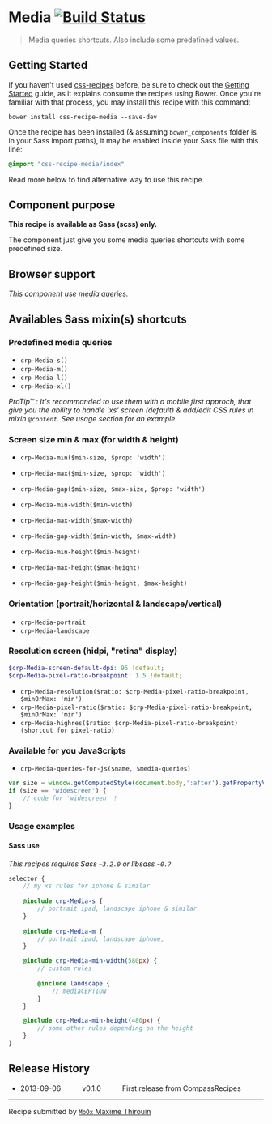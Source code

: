 # Media [![Build Status](https://secure.travis-ci.org/css-recipes/media.png?branch=master)](http://travis-ci.org/css-recipes/media)

> Media queries shortcuts. Also include some predefined values.

## Getting Started

If you haven't used [css-recipes](http://css-recipes.putaindecode.io/) before, be sure to check out the [Getting Started](http://css-recipes.putaindecode.io/getting-started) guide, as it explains consume the recipes using Bower. Once you're familiar with that process, you may install this recipe with this command:

```shell
bower install css-recipe-media --save-dev
```

Once the recipe has been installed (& assuming `bower_components` folder is in your Sass import paths), it may be enabled inside your Sass file with this line:

```scss
@import "css-recipe-media/index"
```

Read more below to find alternative way to use this recipe.


## Component purpose

**This recipe is available as Sass (scss) only.**

The component just give you some media queries shortcuts with some predefined size.

## Browser support

_This component use [media queries](http://caniuse.com/#search=mediaqueries)._

## Availables Sass mixin(s) shortcuts

### Predefined media queries

+ `crp-Media-s()`
+ `crp-Media-m()`
+ `crp-Media-l()`
+ `crp-Media-xl()`

_ProTip™ : It's recommanded to use them with a mobile first approch, that give you the ability to handle 'xs' screen (default) & add/edit CSS rules in mixin `@content`. See usage section for an example._

### Screen size min & max (for width & height)

+ `crp-Media-min($min-size, $prop: 'width')`
+ `crp-Media-max($min-size, $prop: 'width')`
+ `crp-Media-gap($min-size, $max-size, $prop: 'width')`

+ `crp-Media-min-width($min-width)`
+ `crp-Media-max-width($max-width)`
+ `crp-Media-gap-width($min-width, $max-width)`

+ `crp-Media-min-height($min-height)`
+ `crp-Media-max-height($max-height)`
+ `crp-Media-gap-height($min-height, $max-height)`

### Orientation (portrait/horizontal & landscape/vertical)

+ `crp-Media-portrait`
+ `crp-Media-landscape`

### Resolution screen (hidpi, "retina" display)

```scss
$crp-Media-screen-default-dpi: 96 !default;
$crp-Media-pixel-ratio-breakpoint: 1.5 !default;
```

+ `crp-Media-resolution($ratio: $crp-Media-pixel-ratio-breakpoint, $minOrMax: 'min')`
+ `crp-Media-pixel-ratio($ratio: $crp-Media-pixel-ratio-breakpoint, $minOrMax: 'min')`
+ `crp-Media-highres($ratio: $crp-Media-pixel-ratio-breakpoint) (shortcut for pixel-ratio)`

### Available for you JavaScripts

+ `crp-Media-queries-for-js($name, $media-queries)`

```js
var size = window.getComputedStyle(document.body,':after').getPropertyValue('content');
if (size == 'widescreen') {
    // code for 'widescreen' !
}
```

### Usage examples

#### Sass use

_This recipes requires Sass `~3.2.0` or libsass `~0.?`_

```scss
selector {
    // my xs rules for iphone & similar
    
    @include crp-Media-s {
        // portrait ipad, landscape iphone & similar
    }
    
    @include crp-Media-m {
        // portrait ipad, landscape iphone, 
    }

    @include crp-Media-min-width(580px) {
        // custom rules
        
        @include landscape {
            // mediaCEPTION
        }
    }

    @include crp-Media-min-height(480px) {
        // some other rules depending on the height
    }
}
```

## Release History

 * 2013-09-06   v0.1.0   First release from CompassRecipes

---

Recipe submitted by [`MoOx` Maxime Thirouin](http://moox.io)